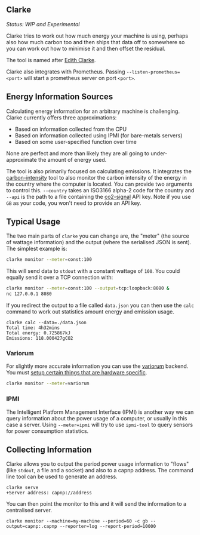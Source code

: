 Clarke
------

*Status: WIP and Experimental*

Clarke tries to work out how much energy your machine is using, perhaps also how much carbon too and then ships that data off to somewhere so you can work out how to minimise it and then offset the residual.

The tool is named after [Edith Clarke](https://en.wikipedia.org/wiki/Edith_Clarke).

Clarke also integrates with Prometheus. Passing `--listen-prometheus=<port>` will start a prometheus server on port `<port>`.

## Energy Information Sources

Calculating energy information for an arbitrary machine is challenging. Clarke currently offers three approximations:

 - Based on information collected from the CPU
 - Based on information collected using IPMI (for bare-metals servers)
 - Based on some user-specified function over time

None are perfect and more than likely they are all going to under-approximate the amount of energy used.

The tool is also primarily focused on calculating emissions. It integrates the [carbon-intensity](https://github.com/geocaml/carbon-intensity) tool to also monitor the carbon intensity of the energy in the country where the computer is located. You can provide two arguments to control this. `--country` takes an ISO3166 alpha-2 code for the country and `--api` is the path to a file containing the [co2-signal](https://www.co2signal.com) API key. Note if you use `GB` as your code, you won't need to provide an API key.

## Typical Usage

The two main parts of `clarke` you can change are, the "meter" (the source of wattage information) and the output (where the serialised JSON is sent). The simplest example is:

```sh
clarke monitor --meter=const:100
```

This will send data to `stdout` with a constant wattage of `100`. You could equally send it over a TCP connection with:

```sh
clarke monitor --meter=const:100 --output=tcp:loopback:8080 &
nc 127.0.0.1 8080
```

If you redirect the output to a file called `data.json` you can then use the `calc` command to work out statistics amount energy and emission usage.

```
clarke calc --data=./data.json
Total time: 4h32mins                
Total energy: 0.725867kJ
Emissions: 118.000427gCO2
```

### Variorum

For slightly more accurate information you can use the [variorum](https://github.com/patricoferris/ocaml-variorum) backend. You must [setup certain things that are hardware specific](https://variorum.readthedocs.io/en/latest/HWArchitectures.html).

```sh
clarke monitor --meter=variorum
```

### IPMI

The Intelligent Platform Management Interface (IPMI) is another way we can query information about the power usage of a computer, or usually in this case a server. Using `--meter=ipmi` will try to use `ipmi-tool` to query sensors for power consumption statistics.

## Collecting Information

Clarke allows you to output the period power usage information to "flows" (like `stdout`, a file and a socket) and also to a capnp address. The command line tool can be used to generate an address.

```
clarke serve
+Server address: capnp://address
```

You can then point the monitor to this and it will send the information to a centralised server.

```
clarke monitor --machine=my-machine --period=60 -c gb --output=capnp:.capnp --reporter=log --report-period=10000
```
